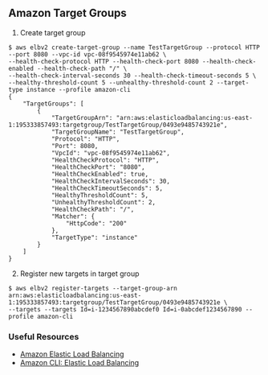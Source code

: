 ## Amazon Target Groups

1. Create target group
```
$ aws elbv2 create-target-group --name TestTargetGroup --protocol HTTP --port 8080 --vpc-id vpc-08f9545974e11ab62 \
--health-check-protocol HTTP --health-check-port 8080 --health-check-enabled --health-check-path "/" \
--health-check-interval-seconds 30 --health-check-timeout-seconds 5 \
--healthy-threshold-count 5 --unhealthy-threshold-count 2 --target-type instance --profile amazon-cli
{
    "TargetGroups": [
        {
            "TargetGroupArn": "arn:aws:elasticloadbalancing:us-east-1:195333857493:targetgroup/TestTargetGroup/0493e9485743921e",
            "TargetGroupName": "TestTargetGroup",
            "Protocol": "HTTP",
            "Port": 8080,
            "VpcId": "vpc-08f9545974e11ab62",
            "HealthCheckProtocol": "HTTP",
            "HealthCheckPort": "8080",
            "HealthCheckEnabled": true,
            "HealthCheckIntervalSeconds": 30,
            "HealthCheckTimeoutSeconds": 5,
            "HealthyThresholdCount": 5,
            "UnhealthyThresholdCount": 2,
            "HealthCheckPath": "/",
            "Matcher": {
                "HttpCode": "200"
            },
            "TargetType": "instance"
        }
    ]
}
```

2. Register new targets in target group
```
$ aws elbv2 register-targets --target-group-arn arn:aws:elasticloadbalancing:us-east-1:195333857493:targetgroup/TestTargetGroup/0493e9485743921e \
--targets --targets Id=i-1234567890abcdef0 Id=i-0abcdef1234567890 --profile amazon-cli
```

### Useful Resources
* [Amazon Elastic Load Balancing](https://aws.amazon.com/elasticloadbalancing/)
* [Amazon CLI: Elastic Load Balancing](https://docs.aws.amazon.com/cli/latest/reference/elbv2/index.html#cli-aws-elbv2)
